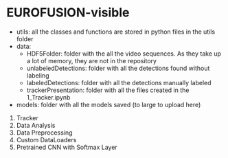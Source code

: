 # EUROFUSION-visible

* utils: all the classes and functions are stored in python files in the utils folder
* data:
  * HDF5Folder: folder with the all the video sequences. As they take up a lot of memory, they are not in the repository
  * unlabeledDetections: folder with all the detections found without labeling
  * labeledDetections: folder with all the detections manually labeled
  * trackerPresentation: folder with all the files created in the 1_Tracker.ipynb
* models: folder with all the models saved (to large to upload here)

1. Tracker
2. Data Analysis
3. Data Preprocessing
4. Custom DataLoaders
5. Pretrained CNN with Softmax Layer 
